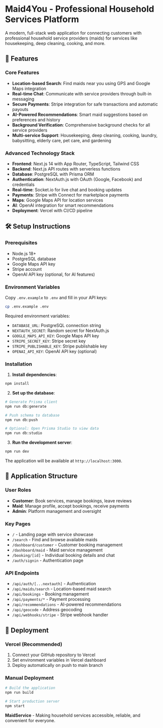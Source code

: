 # Maid4You - Professional Household Services Platform

A modern, full-stack web application for connecting customers with professional household service providers (maids) for services like housekeeping, deep cleaning, cooking, and more.

## 🚀 Features

### Core Features
- **Location-based Search**: Find maids near you using GPS and Google Maps integration
- **Real-time Chat**: Communicate with service providers through built-in messaging
- **Secure Payments**: Stripe integration for safe transactions and automatic payouts
- **AI-Powered Recommendations**: Smart maid suggestions based on preferences and history
- **Background Verification**: Comprehensive background checks for all service providers
- **Multi-service Support**: Housekeeping, deep cleaning, cooking, laundry, babysitting, elderly care, pet care, and gardening

### Advanced Technology Stack
- **Frontend**: Next.js 14 with App Router, TypeScript, Tailwind CSS
- **Backend**: Next.js API routes with serverless functions
- **Database**: PostgreSQL with Prisma ORM
- **Authentication**: NextAuth.js with OAuth (Google, Facebook) and credentials
- **Real-time**: Socket.io for live chat and booking updates
- **Payments**: Stripe with Connect for marketplace payments
- **Maps**: Google Maps API for location services
- **AI**: OpenAI integration for smart recommendations
- **Deployment**: Vercel with CI/CD pipeline

## 🛠️ Setup Instructions

### Prerequisites
- Node.js 18+ 
- PostgreSQL database
- Google Maps API key
- Stripe account
- OpenAI API key (optional, for AI features)

### Environment Variables
Copy `.env.example` to `.env` and fill in your API keys:

```bash
cp .env.example .env
```

Required environment variables:
- `DATABASE_URL`: PostgreSQL connection string
- `NEXTAUTH_SECRET`: Random secret for NextAuth.js
- `GOOGLE_MAPS_API_KEY`: Google Maps API key
- `STRIPE_SECRET_KEY`: Stripe secret key
- `STRIPE_PUBLISHABLE_KEY`: Stripe publishable key
- `OPENAI_API_KEY`: OpenAI API key (optional)

### Installation

1. **Install dependencies**:
```bash
npm install
```

2. **Set up the database**:
```bash
# Generate Prisma client
npm run db:generate

# Push schema to database
npm run db:push

# Optional: Open Prisma Studio to view data
npm run db:studio
```

3. **Run the development server**:
```bash
npm run dev
```

The application will be available at `http://localhost:3000`.

## 📱 Application Structure

### User Roles
- **Customer**: Book services, manage bookings, leave reviews
- **Maid**: Manage profile, accept bookings, receive payments
- **Admin**: Platform management and oversight

### Key Pages
- `/` - Landing page with service showcase
- `/search` - Find and browse available maids
- `/dashboard/customer` - Customer booking management
- `/dashboard/maid` - Maid service management
- `/booking/[id]` - Individual booking details and chat
- `/auth/signin` - Authentication page

### API Endpoints
- `/api/auth/[...nextauth]` - Authentication
- `/api/maids/search` - Location-based maid search
- `/api/bookings` - Booking management
- `/api/payments/*` - Payment processing
- `/api/recommendations` - AI-powered recommendations
- `/api/geocode` - Address geocoding
- `/api/webhooks/stripe` - Stripe webhook handler

## 🚀 Deployment

### Vercel (Recommended)
1. Connect your GitHub repository to Vercel
2. Set environment variables in Vercel dashboard
3. Deploy automatically on push to main branch

### Manual Deployment
```bash
# Build the application
npm run build

# Start production server
npm start
```

**MaidService** - Making household services accessible, reliable, and convenient for everyone.
